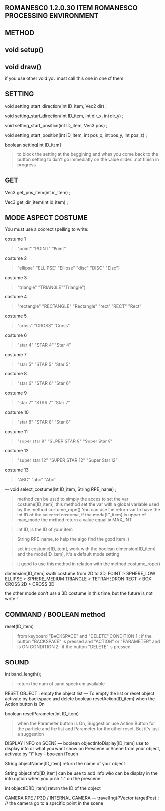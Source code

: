 ROMANESC0 1.2.0.30
ITEM
ROMANESCO PROCESSING ENVIRONMENT
--









METHOD
--
void setup()
--
void draw()
--
if you use other void you must call this one in one of them









SETTING
--
void setting_start_direction(int ID_item, Vec2 dir) ;

void setting_start_direction(int ID_item, int dir_x, int dir_y) ;

void setting_start_position(int ID_item, Vec3 pos) ;

void setting_start_position(int ID_item, int pos_x, int pos_y, int pos_z) ;

boolean setting[int ID_item]
> to block the setting at the beggining and when you come back to the button setting to don't go immediatly on the value slider...not finish in progress




GET
--
Vec3 get_pos_item(int id_item) ;

Vec3 get_dir_item(int id_item) ;



MODE ASPECT COSTUME
--
You must use a coorect spelling to write:

costume 1
>"point" "POINT" "Point"

costume 2
>"ellipse" "ELLIPSE" "Ellipse" "disc" "DISC" "Disc")

costume 3
>"triangle" "TRIANGLE""Triangle")

costume 4
>"rectangle" "RECTANGLE" "Rectangle" "rect" "RECT" "Rect"

costume 5
>"cross" "CROSS" "Cross"

costume 6
>"star 4" "STAR 4" "Star 4"

costume 7
>"star 5" "STAR 5" "Star 5"

costume 8
>"star 6" "STAR 6" "Star 6"

costume 9
>"star 7" "STAR 7" "Star 7"

costume 10
>"star 8" "STAR 8" "Star 8"

costume 11
>"super star 8" "SUPER STAR 8" "Super Star 8"

costume 12
>"super star 12" "SUPER STAR 12" "Super Star 12"

costume 13
>"ABC" "abc" "Abc"

--
void select_costume(int ID_item, String RPE_name) ;
>method can be used to simply the acces to set the var costume[ID_item], this method set the var with a global variable used by the method costume_rope()
>You can use the return var to have the int ID of the selected costume, if the mode[ID_item] is upper of max_mode the method return a value equal to MAX_INT

>int ID, is the ID of your item

>String RPE_name, to help the algo find the good item :)

>set int costume[ID_item], work with the boolean dimension[ID_item] and the mode[ID_item], it's a default mode setting

>it good to use this method in relation with the method costume_rope()

dimension[ID_item] 
swith costume from 2D to 3D,
POINT > SPHERE_LOW
ELLIPSE > SPHERE_MEDIUM
TRIANGLE > TETRAHEDRON
RECT > BOX
CROSS 2D > CROSS 3D

the other mode don't use a 3D costume in this time, but the future is not write !












COMMAND  / BOOLEAN method
--
reset(ID_item) 
> from keyboard "BACKSPACE" and "DELETE"
> CONDITION 1 : if the button "BACKSPACE" is pressed and "ACTION" or "PARAMETER" and is ON
> CONDITION 2 : if the button "DELETE" is pressed






SOUND
--
int band_length();
> return the num of band spectrum available










RESET OBJECT : empty the object list
––
To empty the list or reset object activate by backspace and delete
boolean resetAction(ID_item) when the Action button is On

boolean resetParameter(int ID_item) 
> when the Parameter button is On, Suggestion use Action Button for the particle and the list and Parameter for the other reset. But it's just a suggestion









DISPLAY INFO on SCENE
––
boolean objectInfoDisplay[ID_item] use to display info or what you want show on Prescene or Scene from your object, activate by "i" key - boolean iTouch

String objectName[ID_item] return the name of your object

String objectInfo[ID_item]  can be use to add info who can be display in the info option when you push "i" on the prescene

int objectID[ID_item] return the ID of the object









CAMERA RPE / P3D / INTERNAL CAMERA
––
travelling(PVector targetPos) ; // the camera go to a specific point in the scene





